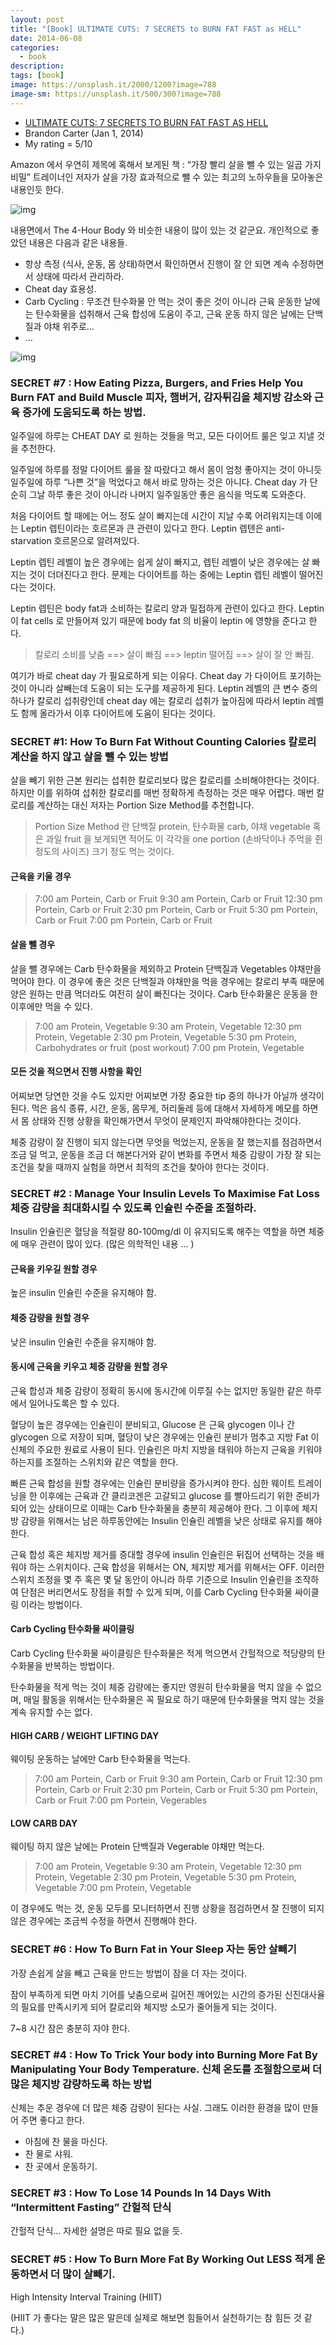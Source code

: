```yaml
---
layout: post
title: "[Book] ULTIMATE CUTS: 7 SECRETS to BURN FAT FAST as HELL"
date: 2014-06-08
categories:
  - book
description:
tags: [book]
image: https://unsplash.it/2000/1200?image=788
image-sm: https://unsplash.it/500/300?image=788
---
```


- [ULTIMATE CUTS: 7 SECRETS TO BURN FAT FAST AS HELL](http://www.amazon.com/ULTIMATE-CUTS-SECRETS-BURN-FAST-ebook/dp/B00HMQS8TA/ref=sr_1_2?ie=UTF8&qid=1402227089&sr=8-2&keywords=the+ultimate+cut)
- Brandon Carter (Jan 1, 2014)
- My rating = 5/10

<!--more-->

Amazon 에서 우연히 제목에 혹해서 보게된 책 : “가장 빨리 살을 뺄 수 있는 일곱 가지 비밀”
트레이너인 저자가 살을 가장 효과적으로 뺄 수 있는 최고의 노하우들을 모아놓은 내용인듯 한다.

![img](http://i947.photobucket.com/albums/ad312/tkhwang/blog1/20140608-DSC_0524.jpg?fit=600%2C472)

내용면에서 The 4-Hour Body 와 비슷한 내용이 많이 있는 것 같군요.
개인적으로 좋았던 내용은 다음과 같은 내용들.

- 항상 측정 (식사, 운동, 몸 상태)하면서 확인하면서 진행이 잘 안 되면 계속 수정하면서 상태에 따라서 관리하라.
- Cheat day 효용성.
- Carb Cycling : 무조건 탄수화물 안 먹는 것이 좋은 것이 아니라 근육 운동한 날에는 탄수화물을 섭취해서 근육 합성에 도움이 주고, 근육 운동 하지 않은 날에는 단백질과 야채 위주로…
- …

![img](http://i2.wp.com/ecx.images-amazon.com/images/I/81VTzLdf9YL._SL1500_.jpg?w=600)

### SECRET #7 : How Eating Pizza, Burgers, and Fries Help You Burn FAT and Build Muscle 피자, 햄버거, 감자튀김을 체지방 감소와 근육 증가에 도움되도록 하는 방법.

일주일에 하루는 CHEAT DAY 로 원하는 것들을 먹고, 모든 다이어트 룰은 잊고 지낼 것을 추천한다.

일주일에 하루를 정말 다이어트 룰을 잘 따랐다고 해서 몸이 엄청 좋아지는 것이 아니듯 일주일에 하루 “나쁜 것”을 먹었다고 해서 바로 망하는 것은 아니다. Cheat day 가 단순히 그날 하루 좋은 것이 아니라 나머지 일주일동안 좋은 음식을 먹도록 도와준다.

처음 다이어트 할 때에는 어느 정도 살이 빠지는데 시간이 지날 수록 어려워지는데 이에는 Leptin 렙틴이라는 호르몬과 큰 관련이 있다고 한다. Leptin 렙텐은 anti-starvation 호르몬으로 알려져있다.

Leptin 렙틴 레벨이 높은 경우에는 쉽게 살이 빠지고, 렙틴 레벨이 낮은 경우에는 살 빠지는 것이 더뎌진다고 한다. 문제는 다이어트를 하는 중에는 Leptin 렙틴 레벨이 떨어진다는 것이다.

Leptin 렙틴은 body fat과 소비하는 칼로리 양과 밀접하게 관련이 있다고 한다. Leptin 이 fat cells 로 만들어져 있기 때문에 body fat 의 비율이 leptin 에 영향을 준다고 한다.

>칼로리 소비를 낮춤 ==> 살이 빠짐 ==> leptin 떨어짐 ==> 살이 잘 안 빠짐.

여기가 바로 cheat day 가 필요로하게 되는 이유다. Cheat day 가 다이어트 포기하는 것이 아니라 살빼는데 도움이 되는 도구를 제공하게 된다. Leptin 레벨의 큰 변수 중의 하나가 칼로리 섭취량인데 cheat day 에는 칼로리 섭취가 높아짐에 따라서 leptin 레벨도 함께 올라가서 이후 다이어트에 도움이 된다는 것이다.

### SECRET #1: How To Burn Fat Without Counting Calories 칼로리 계산을 하지 않고 살을 뺄 수 있는 방법

살을 빼기 위한 근본 원리는 섭취한 칼로리보다 많은 칼로리를 소비해야한다는 것이다. 하지만 이를 위하여 섭취한 칼로리를 매번 정확하게 측정하는 것은 매우 어렵다. 매번 칼로리를 계산하는 대신 저자는 Portion Size Method를 추천합니다.

>Portion Size Method 란 단백질 protein, 탄수화물 carb, 야채 vegetable 혹은 과일 fruit 을 보게되면 적어도 이 각각을 one portion (손바닥이나 주먹을 쥔 정도의 사이즈) 크기 정도 먹는 것이다.

#### 근육을 키울 경우

>7:00 am Portein, Carb or Fruit
>9:30 am Portein, Carb or Fruit
>12:30 pm Portein, Carb or Fruit
>2:30 pm Portein, Carb or Fruit
>5:30 pm Portein, Carb or Fruit
>7:00 pm Portein, Carb or Fruit

#### 살을 뺄 경우

살을 뺄 경우에는 Carb 탄수화물을 제외하고 Protein 단백질과 Vegetables 야채만을 먹어야 한다. 이 경우에 좋은 것은 단백질과 야채만을 먹을 경우에는 칼로리 부족 때문에 양은 원하는 만큼 먹더라도 여전히 살이 빠진다는 것이다. Carb 탄수화물은 운동을 한 이후에만 먹을 수 있다.

>7:00 am Protein, Vegetable
>9:30 am Protein, Vegetable
>12:30 pm Protein, Vegetable
>2:30 pm Protein, Vegetable
>5:30 pm Protein, Carbohydrates or fruit (post workout)
>7:00 pm Protein, Vegetable

#### 모든 것을 적으면서 진행 사항을 확인

어찌보면 당연한 것을 수도 있지만 어찌보면 가장 중요한 tip 중의 하나가 아닐까 생각이 된다.
먹은 음식 종류, 시간, 운동, 몸무게, 허리둘레 등에 대해서 자세하게 메모를 하면서 몸 상태와 진행 상황을 확인해가면서 무엇이 문제인지 파악해야한다는 것이다.

체중 감량이 잘 진행이 되지 않는다면 무엇을 먹었는지, 운동을 잘 했는지를 점검하면서 조금 덜 먹고, 운동을 조금 더 해본다거와 같이 변화를 주면서 체중 감량이 가장 잘 되는 조건을 찾을 때까지 실험을 하면서 최적의 조건을 찾아야 한다는 것이다.

### SECRET #2 : Manage Your Insulin Levels To Maximise Fat Loss 체중 감량을 최대화시킬 수 있도록 인슐린 수준을 조절하라.

Insulin 인슐린은 혈당을 적절량 80-100mg/dl 이 유지되도록 해주는 역할을 하면 체중에 매우 관련이 많이 있다.
(많은 의학적인 내용 … )

#### 근육을 키우길 원할 경우

높은 insulin 인슐린 수준을 유지해야 함.

#### 체중 감량을 원할 경우

낮은 insulin 인슐린 수준을 유지해야 함.

#### 동시에 근육을 키우고 체중 감량을 원할 경우

근육 합성과 체중 감량이 정확히 동시에 동시간에 이루질 수는 없지만 동일한 같은 하루에서 일어나도록은 할 수 있다.

혈당이 높은 경우에는 인슐린이 분비되고, Glucose 은 근육 glycogen 이나 간 glycogen 으로 저장이 되며, 혈당이 낮은 경우에는 인슐린 분비가 멈추고 지방 Fat 이 신체의 주요한 원료로 사용이 된다. 인슐린은 마치 지방을 태워야 하는지 근육을 키워야 하는지를 조절하는 스위치와 같은 역할을 한다.

빠른 근육 합성을 원할 경우에는 인슐린 분비량을 증가시켜야 한다. 심한 웨이트 트레이닝을 한 이후에는 근육과 간 클리코겐은 고갈되고 glucose 를 빨아드리기 위한 준비가 되어 있는 상태이므로 이때는 Carb 탄수화물을 충분히 제공해야 한다. 그 이후에 체지방 감량을 위해서는 남은 하루동안에는 Insulin 인슐린 레벨을 낮은 상태로 유지를 해야한다.

근육 합성 혹은 체지방 제거를 증대할 경우에 insulin 인슐린은 뒤집어 선택하는 것을 배워야 하는 스위치이다. 근육 합성을 위해서는 ON, 체지방 제거를 위해서는 OFF. 이러한 스위치 조정을 몇 주 혹은 몇 달 동안이 아니라 하루 기준으로 Insulin 인슐린을 조작하여 단점은 버리면서도 장점을 취할 수 있게 되며, 이를 Carb Cycling 탄수화물 싸이클링 이라는 방법이다.

#### Carb Cycling 탄수화물 싸이클링

Carb Cycling 탄수화물 싸이클링은 탄수화물은 적게 먹으면서 간헐적으로 적당량의 탄수화물을 반복하는 방법이다.

탄수화물을 적게 먹는 것이 체중 감량에는 좋지만 영원히 탄수화물을 먹지 않을 수 없으며, 매일 활동을 위해서는 탄수화물은 꼭 필요로 하기 때문에 탄수화물을 먹지 않는 것을 계속 유지할 수는 없다.

#### HIGH CARB / WEIGHT LIFTING DAY

웨이팅 운동하는 날에만 Carb 탄수화물을 먹는다.

>7:00 am Portein, Carb or Fruit
>9:30 am Portein, Carb or Fruit
>12:30 pm Portein, Carb or Fruit
>2:30 pm Portein, Carb or Fruit
>5:30 pm Portein, Carb or Fruit
>7:00 pm Portein, Vegerables

#### LOW CARB DAY

웨이팅 하지 않은 날에는 Protein 단백질과 Vegerable 야채만 먹는다.

>7:00 am Protein, Vegetable
>9:30 am Protein, Vegetable
>12:30 pm Protein, Vegetable
>2:30 pm Protein, Vegetable
>5:30 pm Protein, Vegetable
>7:00 pm Protein, Vegetable

이 경우에도 먹는 것, 운동 모두를 모니터하면서 진행 상황을 점검하면서 잘 진행이 되지 않은 경우에는 조금씩 수정을 하면서 진행해야 한다.

### SECRET #6 : How To Burn Fat in Your Sleep 자는 동안 살빼기

가장 손쉽게 살을 빼고 근육을 만드는 방법이 잠을 더 자는 것이다.

잠이 부족하게 되면 마치 기어를 낮춤으로써 길어진 깨어있는 시간의 증가된 신진대사율의 필요를 만족시키게 되어 칼로리와 체지방 소모가 줄어들게 되는 것이다.

7~8 시간 잠은 충분히 자야 한다.

### SECRET #4 : How To Trick Your body into Burning More Fat By Manipulating Your Body Temperature. 신체 온도를 조절함으로써 더 많은 체지방 감량하도록 하는 방법

신체는 추운 경우에 더 많은 체중 감량이 된다는 사실.
그래도 이러한 환경을 많이 만들어 주면 좋다고 한다.

- 아침에 찬 물을 마신다.
- 찬 물로 샤워.
- 찬 곳에서 운동하기.

### SECRET #3 : How To Lose 14 Pounds In 14 Days With “Intermittent Fasting” 간헐적 단식

간헐적 단식…
자세한 설명은 따로 필요 없을 듯.

### SECRET #5 : How To Burn More Fat By Working Out LESS 적게 운동하면서 더 많이 살빼기.

High Intensity Interval Training (HIIT)

(HIIT 가 좋다는 말은 많은 말은데 실제로 해보면 힘들어서 실천하기는 참 힘든 것 같다.)
